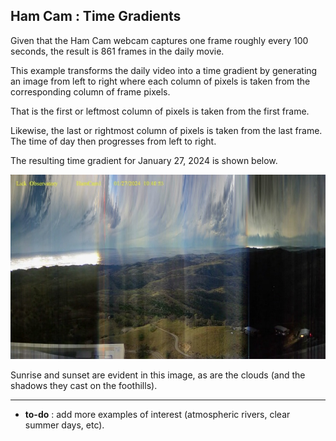 
## Ham Cam : Time Gradients

Given that the Ham Cam webcam captures one frame roughly every 100 seconds, the result is 861 frames in the daily movie.

This example transforms the daily video into a time gradient by generating an image from left to right where each column of pixels is taken from the corresponding column of frame pixels.

That is the first or leftmost column of pixels is taken from the first frame.

Likewise, the last or rightmost column of pixels is taken from the last frame. The time of day then progresses from left to right.

The resulting time gradient for January 27, 2024 is shown below.

<img src="ham_cam_code-time_gradient-2024-01-27.jpg" width=600px>

Sunrise and sunset are evident in this image, as are the clouds (and the shadows they cast on the foothills). 

---

* **to-do** : add more examples of interest (atmospheric rivers, clear summer days, etc).
